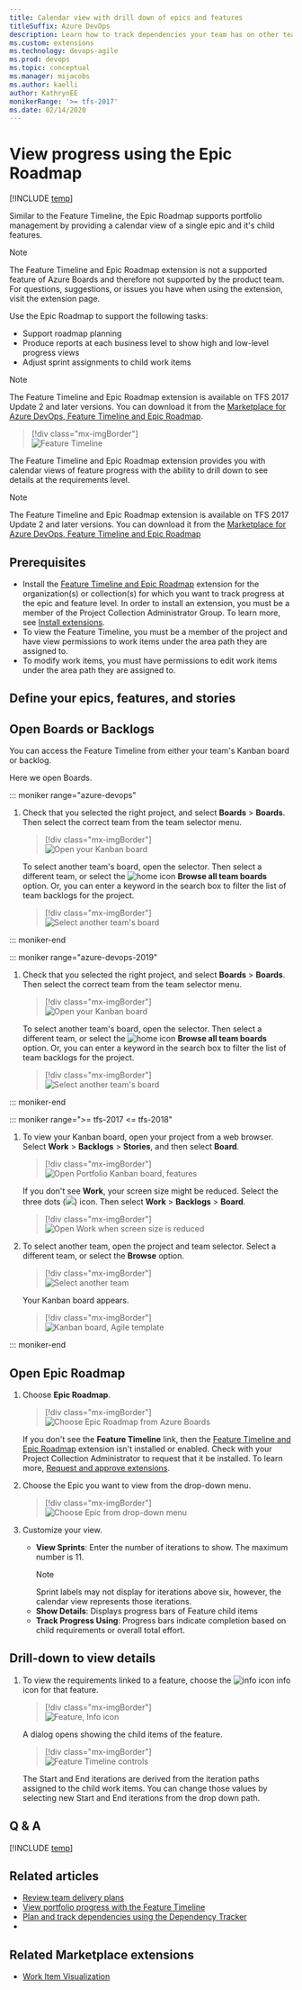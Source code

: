 ```yaml
---
title: Calendar view with drill down of epics and features 
titleSuffix: Azure DevOps
description: Learn how to track dependencies your team has on other teams with the dependency tracker  
ms.custom: extensions
ms.technology: devops-agile
ms.prod: devops
ms.topic: conceptual
ms.manager: mijacobs
ms.author: kaelli
author: KathrynEE
monikerRange: '>= tfs-2017'
ms.date: 02/14/2020
---
```


# View progress using the Epic Roadmap 

[!INCLUDE [temp](../includes/version-vsts-tfs-2017-on.md)]


Similar to the Feature Timeline, the Epic Roadmap supports portfolio management by providing a calendar view of a single epic and it's child features.  

> [!NOTE]   
> The Feature Timeline and Epic Roadmap extension is not a supported feature of Azure Boards and therefore not supported by the product team. For questions, suggestions, or issues you have when using the extension, visit the extension page.  

Use the Epic Roadmap to support the following tasks: 

- Support roadmap planning  
- Produce reports at each business level to show high and low-level progress views  
- Adjust sprint assignments to child work items  

> [!NOTE]   
> The Feature Timeline and Epic Roadmap  extension is available on TFS 2017 Update 2 and later versions. You can download it from the [Marketplace for Azure DevOps, Feature Timeline and Epic Roadmap](https://marketplace.visualstudio.com/items?itemName=ms-devlabs.workitem-feature-timeline-extension).

> [!div class="mx-imgBorder"]  
> ![Feature Timeline](media/epic-roadmap/intro.png)


The Feature Timeline and Epic Roadmap extension provides you with calendar views of feature progress with the ability to drill down to see details at the requirements level.  

> [!NOTE]   
> The Feature Timeline and Epic Roadmap  extension is available on TFS 2017 Update 2 and later versions. You can download it from the [Marketplace for Azure DevOps, Feature Timeline and Epic Roadmap ](https://marketplace.visualstudio.com/items?itemName=ms-devlabs.workitem-feature-timeline-extension)



## Prerequisites

- Install the [Feature Timeline and Epic Roadmap](https://marketplace.visualstudio.com/items?itemName=ms-devlabs.workitem-feature-timeline-extension) extension for the organization(s) or collection(s) for which you want to track progress at the epic and feature level. In order to install an extension, you must be a member of the Project Collection Administrator Group. To learn more, see [Install extensions](../../marketplace/install-extension.md). 
- To view the Feature Timeline, you must be a member of the project and have view permissions to work items under the area path they are assigned to.
- To modify work items, you must have permissions to edit work items under the area path they are assigned to.   


## Define your epics, features, and stories 


## Open Boards or Backlogs 

You can access the Feature Timeline from either your team's Kanban board or backlog. 

Here we open Boards. 

::: moniker range="azure-devops"

1. Check that you selected the right project, and select **Boards** > **Boards**. Then select the correct team from the team selector menu. 

	> [!div class="mx-imgBorder"]  
	> ![Open your Kanban board](../boards/media/quickstart/open-kanban-board-agile-s155.png)  

	To select another team's board, open the selector. Then select a different team, or select the ![home icon](../../media/icons/home-icon.png) **Browse all team boards** option. Or, you can enter a keyword in the search box to filter the list of team backlogs for the project.

	> [!div class="mx-imgBorder"]  
	> ![Select another team's board](../boards/media/quickstart/select-kanban-team-board.png) 

::: moniker-end

::: moniker range="azure-devops-2019"

1. Check that you selected the right project, and select **Boards** > **Boards**. Then select the correct team from the team selector menu. 

	> [!div class="mx-imgBorder"]  
	> ![Open your Kanban board](../boards/media/quickstart/open-kanban-board-agile.png)  

	To select another team's board, open the selector. Then select a different team, or select the ![home icon](../../media/icons/home-icon.png) **Browse all team boards** option. Or, you can enter a keyword in the search box to filter the list of team backlogs for the project.

	> [!div class="mx-imgBorder"]  
	> ![Select another team's board](../boards/media/quickstart/select-kanban-team-board.png) 

::: moniker-end


::: moniker range=">= tfs-2017 <= tfs-2018"

1. To view your Kanban board, open your project from a web browser. Select **Work** > **Backlogs** > **Stories**, and then select **Board**. 

	> [!div class="mx-imgBorder"]  
	> ![Open Portfolio Kanban board, features](../boards/media/quickstart/open-kanban-board.png)

	If you don't see **Work**, your screen size might be reduced. Select the three dots (![ ](../../media/ellipses-reduced-screen-size.png)) icon. Then select **Work** > **Backlogs** > **Board**.   

	> [!div class="mx-imgBorder"]  
	> ![Open Work when screen size is reduced](../boards/media/kanban-quickstart-reduced-screensize.png)   

1. To select another team, open the project and team selector. Select a different team, or select the **Browse** option.  

   > [!div class="mx-imgBorder"]  
   > ![Select another team](../sprints/media/assign-items-sprint/team-selector-backlogs-standard.png)  

   Your Kanban board appears. 
	  
	> [!div class="mx-imgBorder"]  
	> ![Kanban board, Agile template](../boards/media/kanban-basics-intro.png)   

::: moniker-end   

## Open Epic Roadmap 


1. Choose **Epic Roadmap**. 

	> [!div class="mx-imgBorder"]  
	> ![Choose Epic Roadmap from Azure Boards](media/epic-roadmap/open-epic-roadmap.png)

	If you don't see the **Feature Timeline** link, then the [Feature Timeline and Epic Roadmap](https://marketplace.visualstudio.com/items?itemName=ms-devlabs.workitem-feature-timeline-extension) extension isn't installed or enabled. Check with your Project Collection Administrator to request that it be installed. To learn more, [Request and approve extensions](../../marketplace/request-extensions.md). 

2. Choose the Epic you want to view from the drop-down menu. 

	> [!div class="mx-imgBorder"]  
	> ![Choose Epic from drop-down menu](media/epic-roadmap/intro.png)
	
4. Customize your view. 
 
	- **View Sprints**: Enter the number of iterations to show. The maximum number is 11. 
		> [!NOTE]  
		Sprint labels may not display for iterations above six, however, the calendar view represents those iterations.
	- **Show Details**: Displays progress bars of Feature child items
	- **Track Progress Using**: Progress bars indicate completion based on child requirements or overall total effort. 


## Drill-down to view details 

1. To view the requirements linked to a feature, choose the ![info icon](../media/icons/info.png) info icon for that feature. 

	> [!div class="mx-imgBorder"]  
	> ![Feature, Info icon](media/feature-timeline/drill-down-1.png)

	A dialog opens showing the child items of the feature. 

	> [!div class="mx-imgBorder"]  
	> ![Feature Timeline controls](media/feature-timeline/drill-down-2.png)

	The Start and End iterations are derived from the iteration paths assigned to the child work items. You can change those values by selecting new Start and End iterations from the drop down path. 



## Q & A


[!INCLUDE [temp](../includes/faq-critical-path.md)]

<!--- Enter some notes about critical path and MVP  --> 

## Related articles


- [Review team delivery plans](../plans/review-team-plans.md)
- [View portfolio progress with the Feature Timeline](feature-timeline.md) 
- [Plan and track dependencies using the Dependency Tracker](dependency-tracker.md)  
- 


## Related Marketplace extensions

- [Work Item Visualization](https://marketplace.visualstudio.com/items?itemName=ms-devlabs.WorkItemVisualization) 
 